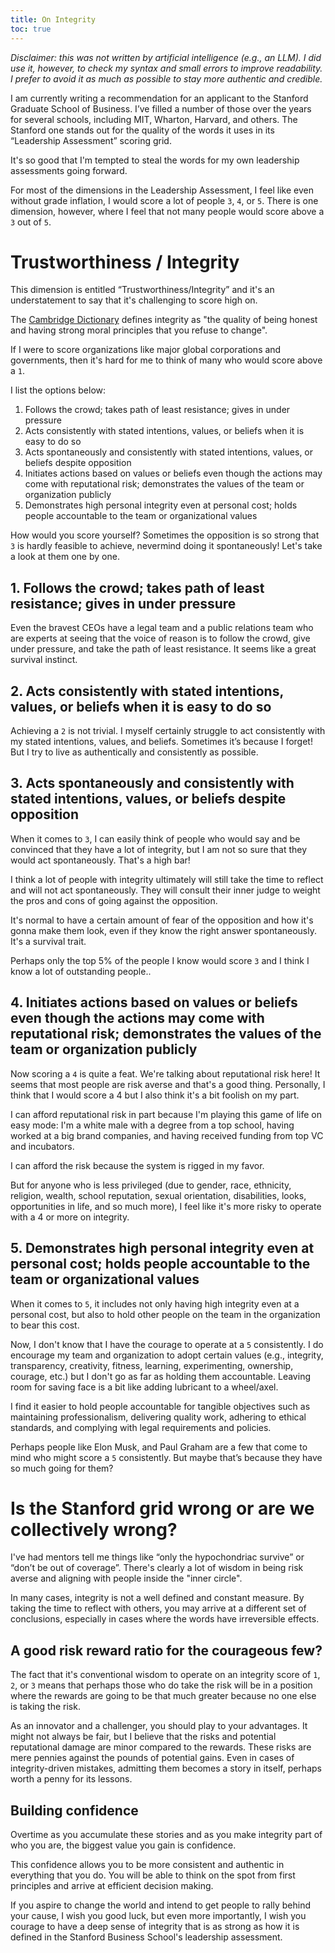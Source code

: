 ```yaml
---
title: On Integrity
toc: true
---
```


*Disclaimer: this was not written by artificial intelligence (e.g., an LLM). I did use it, however, to check my syntax and small errors to improve readability. I prefer to avoid it as much as possible to stay more authentic and credible.*

I am currently writing a recommendation for an applicant to the Stanford Graduate School of Business. I’ve filled a number of those over the years for several schools, including MIT, Wharton, Harvard, and others. The Stanford one stands out
for the quality of the words it uses in its “Leadership Assessment” scoring grid.

It's so good that I'm tempted to steal the words for my own leadership assessments going forward.

For most of the dimensions in the Leadership Assessment, I feel like even without grade inflation, I would score a lot of people `3`, `4`, or `5`. There is one dimension, however, where I feel that not many people would score above a `3` out of `5`.


# Trustworthiness / Integrity

This dimension is entitled “Trustworthiness/Integrity” and it's an understatement to say that it's challenging to score high on.

The [Cambridge Dictionary](https://dictionary.cambridge.org/dictionary/english/integrity) defines integrity as "the quality of being honest and having strong moral principles that you refuse to change".

If I were to score organizations like major global corporations and governments, then it's hard for me to think of many who would score above a `1`.

I list the options below:

1. Follows the crowd; takes path of least resistance; gives in under pressure
2. Acts consistently with stated intentions, values, or beliefs when it is easy to do so
3. Acts spontaneously and consistently with stated intentions, values, or beliefs despite opposition
4. Initiates actions based on values or beliefs even though the actions may come with reputational risk; demonstrates the values of the team or organization publicly
5. Demonstrates high personal integrity even at personal cost; holds people accountable to the team or organizational values


How would you score yourself? Sometimes the opposition is so strong that `3` is hardly feasible to achieve, nevermind doing it spontaneously! Let's take a look at them one by one.

## 1. Follows the crowd; takes path of least resistance; gives in under pressure

Even the bravest CEOs have a legal team and a public relations team who are experts at seeing that the voice of reason is to follow the crowd, give under pressure, and take the path of least resistance. It seems like a great survival instinct.

## 2. Acts consistently with stated intentions, values, or beliefs when it is easy to do so

Achieving a `2` is not trivial. I myself certainly struggle to act consistently with my stated intentions, values, and beliefs. Sometimes it’s because I forget! But I try to live as authentically and consistently as possible.

## 3. Acts spontaneously and consistently with stated intentions, values, or beliefs despite opposition

When it comes to `3`, I can easily think of people who would say and be convinced that they have a lot of integrity, but I am not so sure that they would act spontaneously. That's a high bar!

I think a lot of people with integrity ultimately will still take the time to reflect and will not act spontaneously. They will consult their inner judge to weight the pros and cons of going against the opposition.

It's normal to have a certain amount of fear of the opposition and how it's gonna make them look, even if they know the right answer spontaneously. It's a survival trait.

Perhaps only the top 5% of the people I know would score `3` and I think I know a lot of outstanding people..

## 4. Initiates actions based on values or beliefs even though the actions may come with reputational risk; demonstrates the values of the team or organization publicly

Now scoring a `4` is quite a feat. We're talking about reputational risk here! It seems that most people are risk averse and that's a good thing. Personally, I think that I would score a 4 but I also think it's a bit foolish on my part.

I can afford reputational risk in part because I'm playing this game of life on easy mode: I'm a white male with a degree from a top school, having worked at a big brand companies, and having received funding from top VC and incubators.

I can afford the risk because the system is rigged in my favor.

But for anyone who is less privileged (due to gender, race, ethnicity, religion, wealth, school reputation, sexual orientation, disabilities, looks, opportunities in life, and so much more), I feel like it's more risky to operate with a 4 or more on integrity.

## 5. Demonstrates high personal integrity even at personal cost; holds people accountable to the team or organizational values

When it comes to `5`, it includes not only having high integrity even at a personal cost, but also to hold other people on the team in the organization to bear this cost.

Now, I don't know that I have the courage to operate at a `5` consistently. I do encourage my team and organization to adopt certain values (e.g., integrity, transparency, creativity, fitness, learning, experimenting, ownership, courage, etc.) but I don't go as far as holding them accountable. Leaving room for saving face is a bit like adding lubricant to a wheel/axel.

I find it easier to hold people accountable for tangible objectives such as  maintaining professionalism, delivering quality work, adhering to ethical standards, and complying with legal requirements and policies.

 Perhaps people like Elon Musk, and Paul Graham are a few that come to mind who might score a `5` consistently. But maybe that’s because they have so much going for them?

# Is the Stanford grid wrong or are we collectively wrong?

I've had mentors tell me things like “only the hypochondriac survive” or “don’t be out of coverage”. There's clearly a lot of wisdom in being risk averse and aligning with people inside the "inner circle".

In many cases, integrity is not a well defined and constant measure. By taking the time to reflect with others, you may arrive at a different set of conclusions, especially in cases where the words have irreversible effects.

## A good risk reward ratio for the courageous few?

The fact that it's conventional wisdom to operate on an integrity score of `1`, `2`, or `3` means that perhaps those who do take the risk will be in a position where the rewards are going to be that much greater because no one else is taking the risk.

As an innovator and a challenger, you should play to your advantages. It might not always be fair, but I believe that the risks and potential reputational damage are minor compared to the rewards. These risks are mere pennies against the pounds of potential gains. Even in cases of integrity-driven mistakes, admitting them becomes a story in itself, perhaps worth a penny for its lessons.

## Building confidence

Overtime as you accumulate these stories and as you make integrity part of who you are, the biggest value you gain is confidence.

This confidence allows you to be more consistent and authentic in everything that you do. You will be able to think on the spot from first principles and arrive at efficient decision making.

If you aspire to change the world and intend to get people to rally behind your cause, I wish you good luck, but even more importantly, I wish you courage to have a deep sense of integrity that is as strong as how it is defined in the Stanford Business School's leadership assessment.
